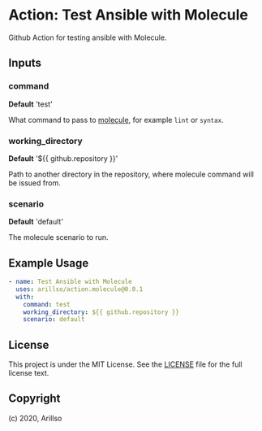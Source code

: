 # Action: Test Ansible with Molecule

Github Action for testing ansible with Molecule.

## Inputs

### command

**Default** 'test'

What command to pass to [molecule](https://molecule.readthedocs.io/en/latest/),
for example `lint` or `syntax`.

### working_directory

**Default** '${{ github.repository }}'

Path to another directory in the repository,
where molecule command will be issued from.

### scenario

**Default** 'default'

The molecule scenario to run.

## Example Usage

```yaml
- name: Test Ansible with Molecule
  uses: arillso/action.molecule@0.0.1
  with:
    command: test
    working_directory: ${{ github.repository }}
    scenario: default
```

## License

<!-- markdownlint-disable -->

This project is under the MIT License. See the [LICENSE](licence) file for the full license text.

<!-- markdownlint-enable -->

## Copyright

(c) 2020, Arillso
